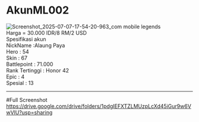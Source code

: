 # AkunML002

![Screenshot_2025-07-07-17-54-20-963_com mobile legends](https://github.com/user-attachments/assets/7e0d907e-a2ae-4b69-a3c8-8c82372c3cf8)<br>
Harga = 30.000 IDR/8 RM/2 USD <br>
Spesifikasi akun<br>
NickName :Alaung Paya<br>
Hero : 54<br>
Skin : 67<br>
Battlepoint : 71.000<br>
Rank Tertinggi : Honor 42<br>
Epic : 4<br>
Spesial : 13<br>

_______________
#Full Screenshot<br>
https://drive.google.com/drive/folders/1pdgIEFXTZLMUzpLcXd45iGur9w6VwVlU?usp=sharing
